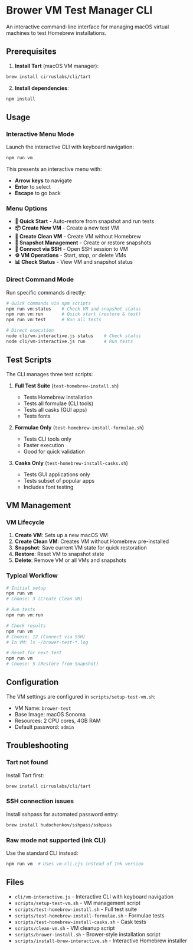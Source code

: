 # Brower VM Test Manager CLI

An interactive command-line interface for managing macOS virtual machines to test Homebrew installations.

## Prerequisites

1. **Install Tart** (macOS VM manager):
```bash
brew install cirruslabs/cli/tart
```

2. **Install dependencies**:
```bash
npm install
```

## Usage

### Interactive Menu Mode

Launch the interactive CLI with keyboard navigation:
```bash
npm run vm
```

This presents an interactive menu with:
- **Arrow keys** to navigate
- **Enter** to select
- **Escape** to go back

### Menu Options

- **🚀 Quick Start** - Auto-restore from snapshot and run tests
- **📦 Create New VM** - Create a new test VM
- **🧹 Create Clean VM** - Create VM without Homebrew
- **📸 Snapshot Management** - Create or restore snapshots
- **🔗 Connect via SSH** - Open SSH session to VM
- **⚙️ VM Operations** - Start, stop, or delete VMs
- **📊 Check Status** - View VM and snapshot status

### Direct Command Mode

Run specific commands directly:

```bash
# Quick commands via npm scripts
npm run vm:status    # Check VM and snapshot status
npm run vm:run       # Quick start (restore & test)
npm run vm:test      # Run all tests

# Direct execution
node cli/vm-interactive.js status    # Check status
node cli/vm-interactive.js run       # Run tests
```

## Test Scripts

The CLI manages three test scripts:

1. **Full Test Suite** (`test-homebrew-install.sh`)
   - Tests Homebrew installation
   - Tests all formulae (CLI tools)
   - Tests all casks (GUI apps)
   - Tests fonts

2. **Formulae Only** (`test-homebrew-install-formulae.sh`)
   - Tests CLI tools only
   - Faster execution
   - Good for quick validation

3. **Casks Only** (`test-homebrew-install-casks.sh`)
   - Tests GUI applications only
   - Tests subset of popular apps
   - Includes font testing

## VM Management

### VM Lifecycle

1. **Create VM**: Sets up a new macOS VM
2. **Create Clean VM**: Creates VM without Homebrew pre-installed
3. **Snapshot**: Save current VM state for quick restoration
4. **Restore**: Reset VM to snapshot state
5. **Delete**: Remove VM or all VMs and snapshots

### Typical Workflow

```bash
# Initial setup
npm run vm
# Choose: 3 (Create Clean VM)

# Run tests
npm run vm:run

# Check results
npm run vm
# Choose: 12 (Connect via SSH)
# In VM: ls ~/brower-test-*.log

# Reset for next test
npm run vm
# Choose: 5 (Restore from Snapshot)
```

## Configuration

The VM settings are configured in `scripts/setup-test-vm.sh`:
- VM Name: `brower-test`
- Base Image: macOS Sonoma
- Resources: 2 CPU cores, 4GB RAM
- Default password: `admin`

## Troubleshooting

### Tart not found
Install Tart first:
```bash
brew install cirruslabs/cli/tart
```

### SSH connection issues
Install sshpass for automated password entry:
```bash
brew install hudochenkov/sshpass/sshpass
```

### Raw mode not supported (Ink CLI)
Use the standard CLI instead:
```bash
npm run vm  # Uses vm-cli.cjs instead of Ink version
```

## Files

- `cli/vm-interactive.js` - Interactive CLI with keyboard navigation
- `scripts/setup-test-vm.sh` - VM management script
- `scripts/test-homebrew-install.sh` - Full test suite
- `scripts/test-homebrew-install-formulae.sh` - Formulae tests
- `scripts/test-homebrew-install-casks.sh` - Cask tests
- `scripts/clean-vm.sh` - VM cleanup script
- `scripts/brower-install.sh` - Brower-style installation script
- `scripts/install-brew-interactive.sh` - Interactive Homebrew installer
